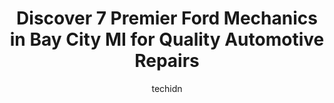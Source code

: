 ---
layout: ampstory
image: https://images.unsplash.com/photo-1612593968469-d44a2e6ab5d2?ixlib=rb-4.0.3&ixid=MnwxMjA3fDB8MHxwaG90by1wYWdlfHx8fGVufDB8fHx8&auto=format&fit=crop&w=640&h=853&q=80
author: techidn
featured: false
description: For top-quality automotive repairs and maintenance, visit the 7 best Ford Mechanic in Bay City MI, USA. Their reputation for excellence and their dedication to customer satisfaction make the
title: Discover 7 Premier Ford Mechanics in Bay City MI for Quality Automotive Repairs
cover:
   title: Discover 7 Premier Ford Mechanics in Bay City MI for Quality Automotive Repairs
   subtitle: Rickpate
   background: https://images.unsplash.com/photo-1612593968469-d44a2e6ab5d2?ixlib=rb-4.0.3&ixid=MnwxMjA3fDB8MHxwaG90by1wYWdlfHx8fGVufDB8fHx8&auto=format&fit=crop&w=640&h=853&q=80

pages: 
 - layout: thirds
   top: <h1>#1 Rowleys Tires & Automotive Services</h1>
   bottom: "<p>I was impressed with the team at Rowleys. I got a fair price and I especially liked their first come first serve system.  I was in and out fast and on my way with some Ne</p>"
   background: https://www.knot35.com/toplist/wp-content/uploads/2023/06/best-ford-mechanic-1-in-bay-city-mi-1685838677.jpeg
   backgroundblur: true
 - layout: thirds
   top: <h1>#2 Georges Auto Repair</h1>
   bottom: "<p>820 N Euclid Ave, Bay City, MI 48706, United States</p>"
   background: https://www.knot35.com/toplist/wp-content/uploads/2023/06/best-ford-mechanic-2-in-bay-city-mi-1685838677.jpeg
   cta:
      link: https://www.knot35.com/toplist/discover-7-premier-ford-mechanics-in-bay-city-mi-for-quality-automotive-repairs/
      text: Discover 7 Premier Ford Mechanics in Bay City MI for Quality Automotive Repairs
 - layout: thirds
   top: <h1>#3 Raymonds Auto Repair</h1>
   bottom: "<p>1300 Columbus Ave, Bay City, MI 48708, United States</p>"
   background: https://www.knot35.com/toplist/wp-content/uploads/2023/06/best-ford-mechanic-3-in-bay-city-mi-1685838678.jpeg
   cta:
      link: https://www.knot35.com/toplist/discover-7-premier-ford-mechanics-in-bay-city-mi-for-quality-automotive-repairs/
      text: Discover 7 Premier Ford Mechanics in Bay City MI for Quality Automotive Repairs
 - layout: thirds
   top: <h1>#4 Tri City Auto & Brake</h1>
   bottom: "<p>308 N Euclid Ave, Bay City, MI 48706, United States</p>"
   background: https://images.unsplash.com/photo-1522441815192-d9f04eb0615c?ixlib=rb-4.0.3&ixid=MnwxMjA3fDB8MHxwaG90by1wYWdlfHx8fGVufDB8fHx8&auto=format&fit=crop&w=640&h=853&q=80
   cta:
      link: https://www.knot35.com/toplist/discover-7-premier-ford-mechanics-in-bay-city-mi-for-quality-automotive-repairs/
      text: Discover 7 Premier Ford Mechanics in Bay City MI for Quality Automotive Repairs
 - layout: thirds
   top: <h1>#5 Garys Safety Center</h1>
   bottom: "<p>407 S Linn St, Bay City, MI 48706, United States</p>"
   background: https://images.unsplash.com/photo-1604871000636-074fa5117945?ixlib=rb-4.0.3&ixid=MnwxMjA3fDB8MHxwaG90by1wYWdlfHx8fGVufDB8fHx8&auto=format&fit=crop&w=640&h=853&q=80
   cta:
      link: https://www.knot35.com/toplist/discover-7-premier-ford-mechanics-in-bay-city-mi-for-quality-automotive-repairs/
      text: Discover 7 Premier Ford Mechanics in Bay City MI for Quality Automotive Repairs
 - layout: thirds
   top: <h1>#6 Muffler Man of Michigan</h1>
   bottom: "<p>1122 Garfield Ave, Bay City, MI 48708, United States</p>"
   background: https://images.unsplash.com/photo-1602536052359-ef94c21c5948?ixlib=rb-4.0.3&ixid=MnwxMjA3fDB8MHxwaG90by1wYWdlfHx8fGVufDB8fHx8&auto=format&fit=crop&w=640&h=853&q=80
   cta:
      link: https://www.knot35.com/toplist/discover-7-premier-ford-mechanics-in-bay-city-mi-for-quality-automotive-repairs/
      text: Discover 7 Premier Ford Mechanics in Bay City MI for Quality Automotive Repairs
 - layout: thirds
   top: <h1>#7 Prices Auto Service, Inc.</h1>
   bottom: "<p>1409 Marquette Pl, Bay City, MI 48706, United States</p>"
   background: https://images.unsplash.com/photo-1614648718611-0635f29016cb?ixlib=rb-4.0.3&ixid=MnwxMjA3fDB8MHxwaG90by1wYWdlfHx8fGVufDB8fHx8&auto=format&fit=crop&w=640&h=853&q=80
   cta:
      link: https://www.knot35.com/toplist/discover-7-premier-ford-mechanics-in-bay-city-mi-for-quality-automotive-repairs/
      text: Discover 7 Premier Ford Mechanics in Bay City MI for Quality Automotive Repairs
 - layout: thirds
   middle: Continue reading...
   background: https://images.unsplash.com/photo-1553949345-eb786bb3f7ba?ixlib=rb-4.0.3&ixid=MnwxMjA3fDB8MHxwaG90by1wYWdlfHx8fGVufDB8fHx8&auto=format&fit=crop&w=640&h=853&q=80
   cta:
      link: https://www.knot35.com/toplist/discover-7-premier-ford-mechanics-in-bay-city-mi-for-quality-automotive-repairs/
      text: Discover 7 Premier Ford Mechanics in Bay City MI for Quality Automotive Repairs
      
---